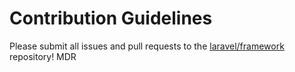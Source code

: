# Contribution Guidelines

Please submit all issues and pull requests to the [laravel/framework](http://github.com/laravel/framework) repository! MDR